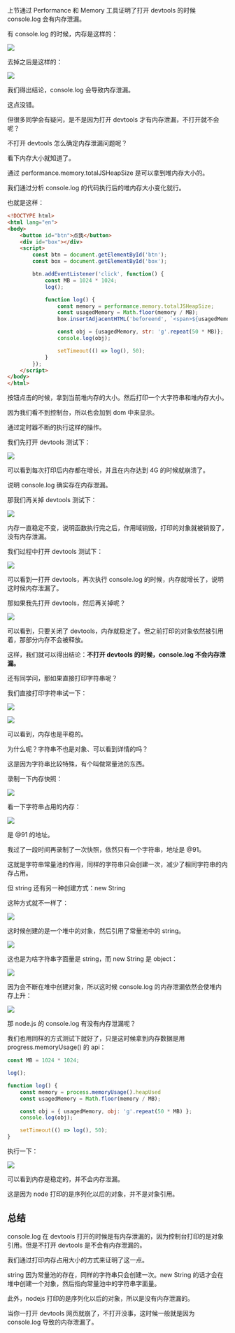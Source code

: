 上节通过 Performance 和 Memory 工具证明了打开 devtools 的时候 console.log 会有内存泄漏。

有 console.log 的时候，内存是这样的：

![](https://p3-juejin.byteimg.com/tos-cn-i-k3u1fbpfcp/8675af65e0394403ad46dd3fedb42e3c~tplv-k3u1fbpfcp-watermark.image?)

去掉之后是这样的：

![](https://p9-juejin.byteimg.com/tos-cn-i-k3u1fbpfcp/a884087e19804e5a9533f2ef47c8501f~tplv-k3u1fbpfcp-watermark.image?)

我们得出结论，console.log 会导致内存泄漏。

这点没错。

但很多同学会有疑问，是不是因为打开 devtools 才有内存泄漏，不打开就不会呢？

不打开 devtools 怎么确定内存泄漏问题呢？

看下内存大小就知道了。

通过 performance.memory.totalJSHeapSize 是可以拿到堆内存大小的。

我们通过分析 console.log 的代码执行后的堆内存大小变化就行。

也就是这样：

```html
<!DOCTYPE html>
<html lang="en">
<body>
    <button id="btn">点我</button>
    <div id="box"></div>  
    <script>
        const btn = document.getElementById('btn');
        const box = document.getElementById('box');

        btn.addEventListener('click', function() {
            const MB = 1024 * 1024;
            log();

            function log() {
                const memory = performance.memory.totalJSHeapSize;
                const usagedMemory = Math.floor(memory / MB);
                box.insertAdjacentHTML('beforeend', `<span>${usagedMemory} </span>`);

                const obj = {usagedMemory, str: 'g'.repeat(50 * MB)};
                console.log(obj); 

                setTimeout(() => log(), 50);
            }
        });
    </script>
</body>
</html>
```

按钮点击的时候，拿到当前堆内存的大小。然后打印一个大字符串和堆内存大小。

因为我们看不到控制台，所以也会加到 dom 中来显示。

通过定时器不断的执行这样的操作。

我们先打开 devtools 测试下：

![](https://p1-juejin.byteimg.com/tos-cn-i-k3u1fbpfcp/e4bf7f9187004061a47b4391c1415597~tplv-k3u1fbpfcp-watermark.image?)

可以看到每次打印后内存都在增长，并且在内存达到 4G 的时候就崩溃了。

说明 console.log 确实存在内存泄漏。

那我们再关掉 devtools 测试下：

![](https://p9-juejin.byteimg.com/tos-cn-i-k3u1fbpfcp/264efe34ca984abda4ad654081a70e5c~tplv-k3u1fbpfcp-watermark.image?)

内存一直稳定不变，说明函数执行完之后，作用域销毁，打印的对象就被销毁了，没有内存泄漏。

我们过程中打开 devtools 测试下：

![](https://p9-juejin.byteimg.com/tos-cn-i-k3u1fbpfcp/26dcb75a85d54c218628acc20d52325f~tplv-k3u1fbpfcp-watermark.image?)

可以看到一打开 devtools，再次执行 console.log 的时候，内存就增长了，说明这时候内存泄漏了。

那如果我先打开 devtools，然后再关掉呢？

![](https://p1-juejin.byteimg.com/tos-cn-i-k3u1fbpfcp/d5324973da8c4ce38e877cdeac7cf887~tplv-k3u1fbpfcp-watermark.image?)

可以看到，只要关闭了 devtools，内存就稳定了。但之前打印的对象依然被引用着，那部分内存不会被释放。

这样，我们就可以得出结论：**不打开 devtools 的时候，console.log 不会内存泄漏。**

还有同学问，那如果直接打印字符串呢？

我们直接打印字符串试一下：

![](https://p6-juejin.byteimg.com/tos-cn-i-k3u1fbpfcp/ad3b477d2df747f699eca9da161a56d4~tplv-k3u1fbpfcp-watermark.image?)

![](https://p3-juejin.byteimg.com/tos-cn-i-k3u1fbpfcp/6417ec409a6344a8a68c5e5aeabf6cf8~tplv-k3u1fbpfcp-watermark.image?)

可以看到，内存也是平稳的。

为什么呢？字符串不也是对象、可以看到详情的吗？

这是因为字符串比较特殊，有个叫做常量池的东西。

录制一下内存快照：

![](https://p6-juejin.byteimg.com/tos-cn-i-k3u1fbpfcp/a921bcba93c74ad6943a04fc71c391db~tplv-k3u1fbpfcp-watermark.image?)

看一下字符串占用的内存：

![](https://p3-juejin.byteimg.com/tos-cn-i-k3u1fbpfcp/20d027ee350b420e8e1eb97806beba55~tplv-k3u1fbpfcp-watermark.image?)

是 @91 的地址。

我过了一段时间再录制了一次快照，依然只有一个字符串，地址是 @91。

这就是字符串常量池的作用，同样的字符串只会创建一次，减少了相同字符串的内存占用。

但 string 还有另一种创建方式：new String

这种方式就不一样了：

![](https://p3-juejin.byteimg.com/tos-cn-i-k3u1fbpfcp/d030f75174aa42b79a24ea2eb4fcaa65~tplv-k3u1fbpfcp-watermark.image?)

这时候创建的是一个堆中的对象，然后引用了常量池中的 string。

![](https://p1-juejin.byteimg.com/tos-cn-i-k3u1fbpfcp/cdf00dda30e64e72903022491be41058~tplv-k3u1fbpfcp-watermark.image?)

这也是为啥字符串字面量是 string，而 new String 是 object：

![](https://p1-juejin.byteimg.com/tos-cn-i-k3u1fbpfcp/cc373996c17f48dfb68e5c4cfe7c466f~tplv-k3u1fbpfcp-watermark.image?)

因为会不断在堆中创建对象，所以这时候 console.log 的内存泄漏依然会使堆内存上升：

![](https://p3-juejin.byteimg.com/tos-cn-i-k3u1fbpfcp/9fe7838f922b4188bfbb3d210bc2692c~tplv-k3u1fbpfcp-watermark.image?)

那 node.js 的 console.log 有没有内存泄漏呢？

我们也用同样的方式测试下就好了，只是这时候拿到内存数据是用 progress.memoryUsage() 的 api：

```javascript
const MB = 1024 * 1024;

log();

function log() {
    const memory = process.memoryUsage().heapUsed
    const usagedMemory = Math.floor(memory / MB);

    const obj = { usagedMemory, obj: 'g'.repeat(50 * MB) };
    console.log(obj); 

    setTimeout(() => log(), 50);
}
```

执行一下：

![](https://p1-juejin.byteimg.com/tos-cn-i-k3u1fbpfcp/f19f72ef028542b5a0794d611bbb2bd2~tplv-k3u1fbpfcp-watermark.image?)

可以看到内存是稳定的，并不会内存泄漏。

这是因为 node 打印的是序列化以后的对象，并不是对象引用。

## 总结

console.log 在 devtools 打开的时候是有内存泄漏的，因为控制台打印的是对象引用。但是不打开 devtools 是不会有内存泄漏的。

我们通过打印内存占用大小的方式来证明了这一点。

string 因为常量池的存在，同样的字符串只会创建一次。new String 的话才会在堆中创建一个对象，然后指向常量池中的字符串字面量。

此外，nodejs 打印的是序列化以后的对象，所以是没有内存泄漏的。

当你一打开 devtools 网页就崩了，不打开没事，这时候一般就是因为 console.log 导致的内存泄漏了。


